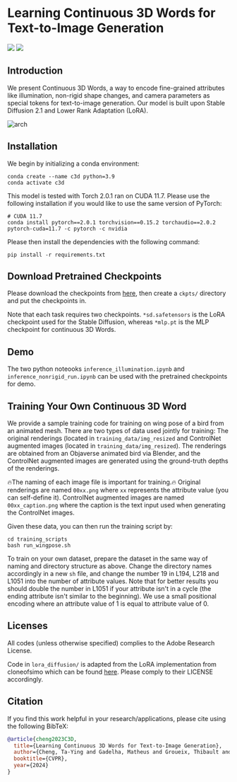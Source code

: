 # Learning Continuous 3D Words for Text-to-Image Generation


<a href='https://ttchengab.github.io/continuous_3d_words'><img src='https://img.shields.io/badge/Project-Page-green'></a> 
<a href='https://ttchengab.github.io/continuous_3d_words/c3d_words.pdf'><img src='https://img.shields.io/badge/Paper-blue'></a> 

## Introduction
We present Continuous 3D Words, a way to encode fine-grained attributes like illumination, non-rigid shape changes, and camera parameters as special tokens for text-to-image generation. Our model is built upon Stable Diffusion 2.1 and Lower Rank Adaptation (LoRA).

![arch](assets/teaser.png)

## Installation
We begin by initializing a conda environment:

```
conda create --name c3d python=3.9
conda activate c3d
```

This model is tested with Torch 2.0.1 ran on CUDA 11.7. Please use the following installation if you would like to use the same version of PyTorch:

```
# CUDA 11.7
conda install pytorch==2.0.1 torchvision==0.15.2 torchaudio==2.0.2 pytorch-cuda=11.7 -c pytorch -c nvidia
```

Please then install the dependencies with the following command:

```
pip install -r requirements.txt

```

## Download Pretrained Checkpoints

Please download the checkpoints from [here](https://drive.google.com/drive/folders/1Mzmy9t-ERxvLcyma9k3GYCd5M8czb5n6?usp=share_link), then create a `ckpts/` directory and put the checkpoints in.

Note that each task requires two checkpoints. `*sd.safetensors` is the LoRA checkpoint used for the Stable Diffusion, whereas `*mlp.pt` is the MLP checkpoint for continuous 3D Words.

## Demo
The two python noteooks `inference_illumination.ipynb` and `inference_nonrigid_run.ipynb` can be used with the pretrained checkpoints for demo.

## Training Your Own Continuous 3D Word
We provide a sample training code for training on wing pose of a bird from an animated mesh. There are two types of data used jointly for training: The original renderings (located in `training_data/img_resized` and ControlNet augmented images (located in `training_data/img_resized`). The renderings are obtained from an Objaverse animated bird via Blender, and the ControlNet augmented images are generated using the ground-truth depths of the renderings.

🔥The naming of each image file is important for training.🔥 Original renderings are named `00xx.png` where `xx` represents the attribute value (you can self-define it). ControlNet augmented images are named `00xx_caption.png` where the caption is the text input used when generating the ControlNet images.

Given these data, you can then run the training script by:

```
cd training_scripts
bash run_wingpose.sh
```

To train on your own dataset, prepare the dataset in the same way of naming and directory structure as above. Change the directory names accordingly in a new `sh` file, and change the number 19 in L194, L218 and L1051 into the number of attribute values. Note that for better results you should double the number in L1051 if your attribute isn't in a cycle (the ending attribute isn't similar to the beginning). We use a small positional encoding where an attribute value of 1 is equal to attribute value of 0.


## Licenses
All codes (unless otherwise specified) complies to the Adobe Research License.

Code in `lora_diffusion/` is adapted from the LoRA implementation from cloneofsimo which can be found [here](https://github.com/cloneofsimo/lora). Please comply to their LICENSE accordingly.

## Citation
If you find this work helpful in your research/applications, please cite using the following BibTeX:
```bibtex
@article{cheng2023C3D,
  title={Learning Continuous 3D Words for Text-to-Image Generation},
  author={Cheng, Ta-Ying and Gadelha, Matheus and Groueix, Thibault and Fisher, Matthew and Mech, Radomir and Markham, Andrew and Trigoni, Niki},
  booktitle={CVPR},
  year={2024}
}
```
